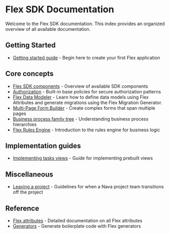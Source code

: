 # Flex SDK Documentation

Welcome to the Flex SDK documentation. This index provides an organized overview of all available documentation.

## Getting Started

- [Getting started guide](./getting-started.md) - Begin here to create your first Flex application

## Core concepts

- [Flex SDK components](./flex-sdk-components.md) - Overview of available SDK components
- [Authorization](./authorization.md) - Built-in base policies for secure authorization patterns
- [Flex Data Modeler](./flex-data-modeler.md) - Learn how to define data models using Flex Attributes and generate migrations using the Flex Migration Generator.
- [Multi-Page Form Builder](./multi-page-form-builder.md) - Create complex forms that span multiple pages
- [Business process family tree](./business-process-family-tree.md) - Understanding business process hierarchies
- [Flex Rules Engine](./flex-rules-engine.md) - Introduction to the rules engine for business logic

## Implementation guides

- [Implementing tasks views](./implementing-tasks-views.md) - Guide for implementing prebuilt views

## Miscellaneous

- [Leaving a project](./leaving-a-project.md) - Guidelines for when a Nava project team transitions off the project

## Reference

- [Flex attributes](./flex-attributes.md) - Detailed documentation on all Flex attributes
- [Generators](./generators.md) - Generate boilerplate code with Flex generators
